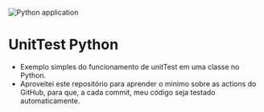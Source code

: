 ![Python application](https://github.com/Doc-McCoy/unitTestPython/workflows/Python%20application/badge.svg?branch=master)

# UnitTest Python

- Exemplo simples do funcionamento de unitTest em uma classe no Python.
- Aproveitei este repositório para aprender o mínimo sobre as actions do GitHub, para que, a cada commit, meu código seja testado automaticamente.
